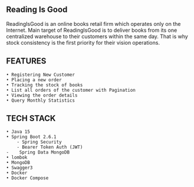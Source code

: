 ## Reading Is Good
ReadingIsGood is an online books retail firm which operates only on the Internet. Main target of ReadingIsGood is to
deliver books from its one centralized warehouse to their customers within the same day. That is why stock consistency
is the first priority for their vision operations.

## FEATURES
    • Registering New Customer 
    • Placing a new order
    • Tracking the stock of books
    • List all orders of the customer with Pagination
    • Viewing the order details
    • Query Monthly Statistics  

## TECH STACK
    • Java 15
    • Spring Boot 2.6.1
        - Spring Security
        - Bearer Token Auth (JWT)
    -    Spring Data MongoDB
    • lombok
    • MongoDB
    • Swagger3
    • Docker
    • Docker Compose